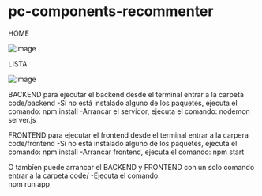 ﻿# pc-components-recommenter
 
HOME

![image](https://user-images.githubusercontent.com/93156255/217848408-15279423-09d9-4653-8d9c-b23ec2a9571c.png)

LISTA

![image](https://user-images.githubusercontent.com/93156255/217848574-3a071339-9f4a-4552-8b8f-17e92d8ae713.png)


BACKEND
  para ejecutar el backend desde el terminal
    entrar a la carpeta code/backend
    -Si no está instalado alguno de los paquetes, ejecuta el comando:
    npm install
    -Arrancar el servidor, ejecuta el comando: 
    nodemon server.js
    
FRONTEND
  para ejecutar el frontend desde el terminal
    entrar a la carpera code/frontend
    -Si no está instalado alguno de los paquetes, ejecuta el comando: 
    npm install
    -Arrancar frontend, ejecuta el comando:
    npm start
    
 O tambíen puede arrancar el BACKEND y FRONTEND con un solo comando
  entrar a la carpeta code/
  -Ejecuta el comando:  
  npm run app
